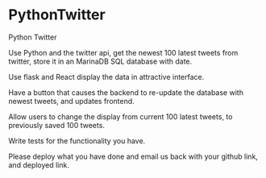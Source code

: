 # PythonTwitter

Python Twitter

Use Python and the twitter api, get the newest 100 latest tweets from twitter, store it in an MarinaDB SQL database with date.

Use flask and React display the data in attractive interface.

Have a button that causes the backend to re-update the database with newest tweets, and updates frontend.

Allow users to change the display from current 100 latest tweets, to previously saved 100 tweets.

Write tests for the functionality you have.

Please deploy what you have done and email us back with your github link, and deployed link.
